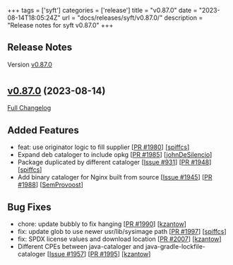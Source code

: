 +++
tags = ['syft']
categories = ['release']
title = "v0.87.0"
date = "2023-08-14T18:05:24Z"
url = "docs/releases/syft/v0.87.0/"
description = "Release notes for syft v0.87.0"
+++

## Release Notes

Version [v0.87.0](https://github.com/anchore/syft/releases/tag/v0.87.0)

# 

## [v0.87.0](https://github.com/anchore/syft/tree/v0.87.0) (2023-08-14)

[Full Changelog](https://github.com/anchore/syft/compare/v0.86.1...v0.87.0)

## Added Features

- feat: use originator logic to fill supplier [[PR #1980](https://github.com/anchore/syft/pull/1980)] [[spiffcs](https://github.com/spiffcs)]
- Expand deb cataloger to include opkg [[PR #1985](https://github.com/anchore/syft/pull/1985)] [[johnDeSilencio](https://github.com/johnDeSilencio)]
- Package duplicated by different cataloger [[Issue #931](https://github.com/anchore/syft/issues/931)] [[PR #1948](https://github.com/anchore/syft/pull/1948)] [[spiffcs](https://github.com/spiffcs)]
- Add binary cataloger for Nginx built from source [[Issue #1945](https://github.com/anchore/syft/issues/1945)] [[PR #1988](https://github.com/anchore/syft/pull/1988)] [[SemProvoost](https://github.com/SemProvoost)]

## Bug Fixes

- chore: update bubbly to fix hanging [[PR #1990](https://github.com/anchore/syft/pull/1990)] [[kzantow](https://github.com/kzantow)]
- fix: update glob to use newer usr/lib/sysimage path [[PR #1997](https://github.com/anchore/syft/pull/1997)] [[spiffcs](https://github.com/spiffcs)]
- fix: SPDX license values and download location [[PR #2007](https://github.com/anchore/syft/pull/2007)] [[kzantow](https://github.com/kzantow)]
- Different CPEs between java-cataloger and java-gradle-lockfile-cataloger [[Issue #1957](https://github.com/anchore/syft/issues/1957)] [[PR #1995](https://github.com/anchore/syft/pull/1995)] [[kzantow](https://github.com/kzantow)]
